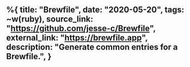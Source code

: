 %{
    title: "Brewfile",
    date: "2020-05-20",
    tags: ~w(ruby),
    source_link: "https://github.com/jesse-c/Brewfile",
    external_link: "https://brewfile.app",
    description: "Generate common entries for a Brewfile.",
}
---
